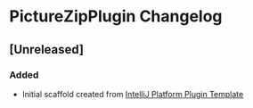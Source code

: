 <!-- Keep a Changelog guide -> https://keepachangelog.com -->

# PictureZipPlugin Changelog

## [Unreleased]
### Added
- Initial scaffold created from [IntelliJ Platform Plugin Template](https://github.com/JetBrains/intellij-platform-plugin-template)
